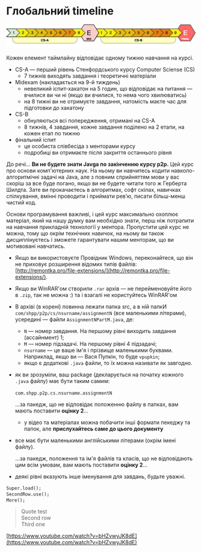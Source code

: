 # Глобальний timeline

![4 &#x43C;&#x456;&#x441;&#x44F;&#x446;&#x456; &#x43D;&#x430;&#x432;&#x447;&#x430;&#x43D;&#x43D;&#x44F;](.gitbook/assets/image%20%282%29.png)

Кожен елемент таймлайну відповідає одному тижню навчання на курсі.

* CS-A — перший рівень Стенфордського курсу Computer Sciense \(CS\)
  * 7 тижнів виходять завдання і теоретичні матеріали
* Midexam \(накладається на 9-й тиждень\)
  * невеликий іспит-хакатон на 5 годин, що відповідає на питання — вчилися ви чи ні \(якщо ви вчилися, то нема чого хвилюватись\)
  * на 8 тижні ви не отримуєте завдання, натомість маєте час для підготовки до хакатону
* CS-B
  * обнуляються всі попередження, отримані на CS-A
  * 8 тижнів, 4 завдання, кожне завдання поділено на 2 етапи, на кожен етап по тижню
* фінальний іспит
  * це особиста співбесіда з менторами курсу
  * подробиці ви отримаєте після закриття останнього рівня

До речі... **Ви не будете знати Javga по закінченню курсу p2p.** Цей курс про основи комп'ютерних наук. На ньому ви навчитесь кодити навколо-алгоритмічні задачі на Java, але з повним сприйняттям мови у вас скоріш за все буде погано, якщо ви не будете читати того ж Герберта Шилдта. Зате ви прокачаєтесь в алгоритмах, софт скілах, навичках спілкування, вмінні проводити і приймати ревʼю, писати більш-менш чистий код.

Основи програмування важливі, і цей курс максимально охоплює матеріал, який на нашу думку вам необхідно знати, перш ніж потрапити на навчання прикладній технології у ментора. Пропустити цей курс не можна, тому що окрім технічних навичок, на ньому ви також дисциплінуєтесь і зможете гарантувати нашим менторам, що ви мотивовані навчатись.



* Якщо ви використовуєте Провідник Windows, переконайтеся, що він не приховує розширення відомих типів файлів: [http://remontka.pro/file-extensions/](http://remontka.pro/file-extensions/).
* Якщо ви WinRAR'ом створили `.rar` архів — не перейменовуйте його в `.zip`, так не можна :\) та і взагалі не користуйтесь WinRAR'ом
* В архіві \(в корені\) повинна лежати папка src, а в ній папкИ `com/shpp/p2p/cs/nsurname/assignmentN` \(все маленькими літерами\), усередині — файли `AssignmentNPartM.java`, де:
  * `N` — номер завдання. На першому рівні виходить завдання \(ассайнмент\) 1;
  * `M` — номер підзадачі. На першому рівні 4 підзадачі;
  * `nsurname` — це ваше ім'я і прізвище маленькими буквами. Наприклад, якщо ви — Вася Пупкін, то буде `vpupkin`;
  * якщо є додаткові `.java` файли, то їх можна називати як завгодно.
* як ви зрозуміли, ваш package \(декларується на початку кожного `.java` файлу\) має бути таким самим:

  `com.shpp.p2p.cs.nsurname.assignmentN`

  ...за пакедж, що не відповідає положенню файлу в папках, вам мають поставити **оцінку 2**...

  * у відео та матеріалах можна побачити інші формати пекеджу та папок, але **прислухайтесь саме до цього документу**

* все має бути маленькими англійськими літерами \(окрім імені файлу\). 

  ...за пакедж, положення та ім'я файлів та класів, що не відповідають цим всім умовам, вам мають поставити **оцінку 2**... 

* деякі рівні вказують інше іменування для завдань, будьте уважні.

```text
Super.load();
SecondRow.use();
More();
```

> Quote test  
> Second row  
> Third one

[https://www.youtube.com/watch?v=bHZvwyJK8dE](https://www.youtube.com/watch?v=bHZvwyJK8dE)

